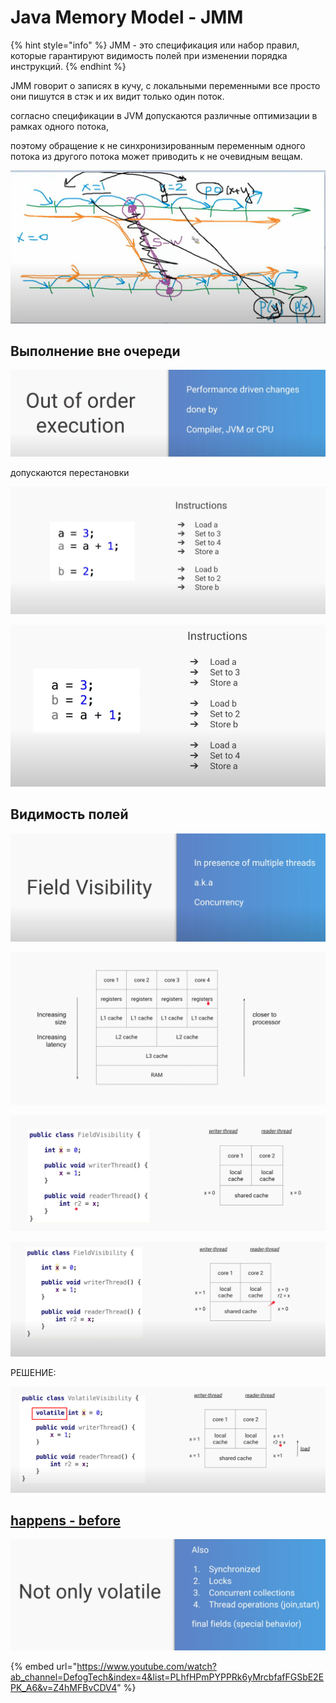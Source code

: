 # Java Memory Model - JMM

{% hint style="info" %}
JMM  - это спецификация или набор правил, которые гарантируют видимость полей при изменении порядка инструкций.
{% endhint %}

JMM говорит о записях в кучу, с локальными переменными все просто они пишутся в стэк и их видит только один поток.

согласно спецификации в JVM допускаются различные оптимизации в рамках одного потока,&#x20;

поэтому обращение к не синхронизированным переменным одного потока из другого потока может приводить к не очевидным вещам.

![](<../.gitbook/assets/image (393).png>)

## Выполнение вне очереди

![](<../.gitbook/assets/image (257).png>)

допускаются перестановки



![](<../.gitbook/assets/image (252).png>)

![](<../.gitbook/assets/image (90).png>)

## Видимость полей

![](<../.gitbook/assets/image (293).png>)

![](<../.gitbook/assets/image (177).png>)

![](<../.gitbook/assets/image (450).png>)

![](<../.gitbook/assets/image (329).png>)

РЕШЕНИЕ:

![](<../.gitbook/assets/image (455).png>)

## [happens - before](java-memory-model-jmm.md#undefined)



![](<../.gitbook/assets/image (103).png>)

{% embed url="https://www.youtube.com/watch?ab_channel=DefogTech&index=4&list=PLhfHPmPYPPRk6yMrcbfafFGSbE2EPK_A6&v=Z4hMFBvCDV4" %}
